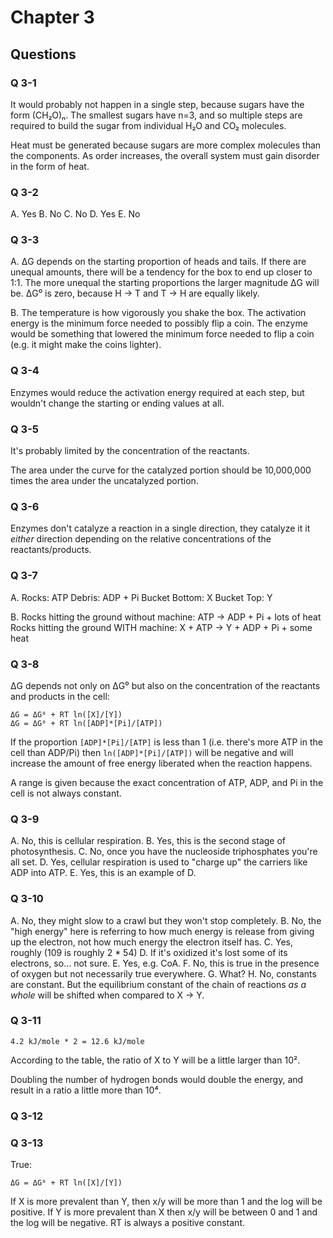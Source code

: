 Chapter 3
=========

Questions
---------

### Q 3-1

It would probably not happen in a single step, because sugars have the form
(CH₂O)ₙ.  The smallest sugars have n=3, and so multiple steps are required to
build the sugar from individual H₂O and CO₂ molecules.

Heat must be generated because sugars are more complex molecules than the
components.  As order increases, the overall system must gain disorder in the
form of heat.

### Q 3-2

A. Yes
B. No
C. No
D. Yes
E. No

### Q 3-3

A. ΔG depends on the starting proportion of heads and tails.  If there are
   unequal amounts, there will be a tendency for the box to end up closer to
   1:1.  The more unequal the starting proportions the larger magnitude ΔG will
   be.  ΔG⁰ is zero, because H → T and T → H are equally likely.

B. The temperature is how vigorously you shake the box.  The activation energy
   is the minimum force needed to possibly flip a coin.  The enzyme would be
   something that lowered the minimum force needed to flip a coin (e.g. it might
   make the coins lighter).

### Q 3-4

Enzymes would reduce the activation energy required at each step, but wouldn't
change the starting or ending values at all.

### Q 3-5

It's probably limited by the concentration of the reactants.

The area under the curve for the catalyzed portion should be 10,000,000 times
the area under the uncatalyzed portion.

### Q 3-6

Enzymes don't catalyze a reaction in a single direction, they catalyze it it
*either* direction depending on the relative concentrations of the
reactants/products.

### Q 3-7

A. Rocks: ATP
   Debris: ADP + Pi
   Bucket Bottom: X
   Bucket Top: Y

B. Rocks hitting the ground without machine:     ATP →      ADP + Pi + lots of heat
   Rocks hitting the ground WITH machine:    X + ATP →  Y + ADP + Pi + some heat

### Q 3-8

ΔG depends not only on ΔG⁰ but also on the concentration of the reactants and
products in the cell:

    ΔG = ΔG⁰ + RT ln([X]/[Y])
    ΔG = ΔG⁰ + RT ln([ADP]*[Pi]/[ATP])

If the proportion `[ADP]*[Pi]/[ATP]` is less than 1 (i.e. there's more ATP in
the cell than ADP/Pi) then `ln([ADP]*[Pi]/[ATP])` will be negative and will
increase the amount of free energy liberated when the reaction happens.

A range is given because the exact concentration of ATP, ADP, and Pi in the cell
is not always constant.

### Q 3-9

A. No, this is cellular respiration.
B. Yes, this is the second stage of photosynthesis.
C. No, once you have the nucleoside triphosphates you're all set.
D. Yes, cellular respiration is used to "charge up" the carriers like ADP into ATP.
E. Yes, this is an example of D.

### Q 3-10

A. No, they might slow to a crawl but they won't stop completely.
B. No, the "high energy" here is referring to how much energy is release from
   giving up the electron, not how much energy the electron itself has.
C. Yes, roughly (109 is roughly 2 * 54)
D. If it's oxidized it's lost some of its electrons, so… not sure.
E. Yes, e.g. CoA.
F. No, this is true in the presence of oxygen but not necessarily true everywhere.
G. What?
H. No, constants are constant.  But the equilibrium constant of the chain of
   reactions *as a whole* will be shifted when compared to X → Y.

### Q 3-11

    4.2 kJ/mole * 2 = 12.6 kJ/mole

According to the table, the ratio of X to Y will be a little larger than 10².

Doubling the number of hydrogen bonds would double the energy, and result in
a ratio a little more than 10⁴.

### Q 3-12

### Q 3-13

True:

    ΔG = ΔG⁰ + RT ln([X]/[Y])

If X is more prevalent than Y, then x/y will be more than 1 and the log will be
positive.  If Y is more prevalent than X then x/y will be between 0 and 1 and
the log will be negative.  RT is always a positive constant.
